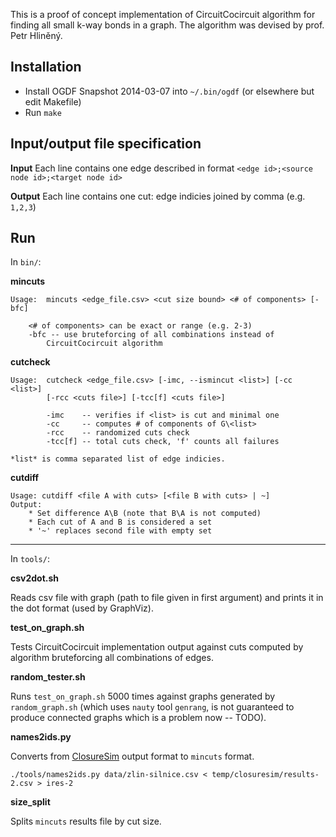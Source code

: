 This is a proof of concept implementation of CircuitCocircuit algorithm for finding all small k-way bonds in a graph. The algorithm was devised by prof. Petr Hliněný.

Installation
------------

* Install OGDF Snapshot 2014-03-07 into `~/.bin/ogdf` (or elsewhere but edit Makefile)
* Run `make`

Input/output file specification
-------------------------------

**Input** Each line contains one edge described in format `<edge id>;<source node id>;<target node id>`

**Output** Each line contains one cut: edge indicies joined by comma (e.g. `1,2,3`)

Run
---

In `bin/`:

**mincuts**

	Usage:	mincuts <edge_file.csv> <cut size bound> <# of components> [-bfc]

		<# of components> can be exact or range (e.g. 2-3)
		-bfc --	use bruteforcing of all combinations instead of
			CircuitCocircuit algorithm


**cutcheck**

	Usage:	cutcheck <edge_file.csv> [-imc, --ismincut <list>] [-cc <list>]
			[-rcc <cuts file>] [-tcc[f] <cuts file>]

			-imc    -- verifies if <list> is cut and minimal one
			-cc     -- computes # of components of G\<list>
			-rcc    -- randomized cuts check
			-tcc[f] -- total cuts check, 'f' counts all failures

	*list* is comma separated list of edge indicies.

**cutdiff**

	Usage: cutdiff <file A with cuts> [<file B with cuts> | ~]
	Output:
		* Set difference A\B (note that B\A is not computed)
		* Each cut of A and B is considered a set
		* '~' replaces second file with empty set

-----------

In `tools/`:

**csv2dot.sh**

Reads csv file with graph (path to file given in first argument) and prints it in the dot format (used by GraphViz).

**test_on_graph.sh**

Tests CircuitCocircuit implementation output against cuts computed by algorithm bruteforcing all combinations of edges.

**random_tester.sh**

Runs `test_on_graph.sh` 5000 times against graphs generated by `random_graph.sh` (which uses `nauty` tool `genrang`, is not guaranteed to produce connected graphs which is a problem now -- TODO).

**names2ids.py**

Converts from [ClosureSim](http://www.fi.muni.cz/~xsvobo38/closuresim/) output format to `mincuts` format.

	./tools/names2ids.py data/zlin-silnice.csv < temp/closuresim/results-2.csv > ires-2


**size_split**

Splits `mincuts` results file by cut size.


